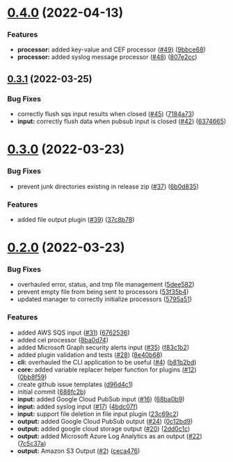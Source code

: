 # [0.4.0](https://github.com/ThoronicLLC/collector/compare/v0.3.1...v0.4.0) (2022-04-13)


### Features

* **processor:** added key-value and CEF processor ([#49](https://github.com/ThoronicLLC/collector/issues/49)) ([9bbce68](https://github.com/ThoronicLLC/collector/commit/9bbce683468a201203e30c73c51e69b0e876ddaa))
* **processor:** added syslog message processor ([#48](https://github.com/ThoronicLLC/collector/issues/48)) ([807e2cc](https://github.com/ThoronicLLC/collector/commit/807e2cc2355c5637b1228d6853f9ba7c4416276f))



## [0.3.1](https://github.com/ThoronicLLC/collector/compare/v0.3.0...v0.3.1) (2022-03-25)


### Bug Fixes

* correctly flush sqs input results when closed ([#45](https://github.com/ThoronicLLC/collector/issues/45)) ([7184a73](https://github.com/ThoronicLLC/collector/commit/7184a739a63cae55b0a890496658e483e48d20b7))
* **input:** correctly flush data when pubsub input is closed ([#42](https://github.com/ThoronicLLC/collector/issues/42)) ([6374665](https://github.com/ThoronicLLC/collector/commit/637466579a04876803e183dcb163ca1c57b2f1d8))



# [0.3.0](https://github.com/ThoronicLLC/collector/compare/v0.2.0...v0.3.0) (2022-03-23)


### Bug Fixes

* prevent junk directories existing in release zip ([#37](https://github.com/ThoronicLLC/collector/issues/37)) ([6b0d835](https://github.com/ThoronicLLC/collector/commit/6b0d8350717ce916abcc198ee6fe8fca1d975727))


### Features

* added file output plugin ([#39](https://github.com/ThoronicLLC/collector/issues/39)) ([37c8b78](https://github.com/ThoronicLLC/collector/commit/37c8b7878d5d70dac3b2c070664954a21415d62b))



# [0.2.0](https://github.com/ThoronicLLC/collector/compare/688fc2b9d86398b715ef50d49c75040e1c52da05...v0.2.0) (2022-03-23)


### Bug Fixes

* overhauled error, status, and tmp file management ([5dee582](https://github.com/ThoronicLLC/collector/commit/5dee582f6d28f2d8bd2a9e14b06d82c479306750))
* prevent empty file from being sent to processors ([53f35b4](https://github.com/ThoronicLLC/collector/commit/53f35b44a0215c4d5e22352c1237c96bae69e08a))
* updated manager to correctly initialize processors ([5795a51](https://github.com/ThoronicLLC/collector/commit/5795a513a8c4fa9e6ff839151ad64d5b63e06535))


### Features

* added AWS SQS input ([#31](https://github.com/ThoronicLLC/collector/issues/31)) ([6762536](https://github.com/ThoronicLLC/collector/commit/6762536ea1ad74d5717b36a47b77a4e258054baa))
* added cel processor ([8ba0d74](https://github.com/ThoronicLLC/collector/commit/8ba0d745bb27f130b0b766e9d0167e1e20aae613))
* added Microsoft Graph security alerts input ([#35](https://github.com/ThoronicLLC/collector/issues/35)) ([f83c1b2](https://github.com/ThoronicLLC/collector/commit/f83c1b2429e48596f6144f73545fe105b8601df6))
* added plugin validation and tests ([#28](https://github.com/ThoronicLLC/collector/issues/28)) ([8e40b68](https://github.com/ThoronicLLC/collector/commit/8e40b68b6e2f1947daaf3b8a95f768f7947b1dbb))
* **cli:** overhauled the CLI application to be useful ([#4](https://github.com/ThoronicLLC/collector/issues/4)) ([b81b2bd](https://github.com/ThoronicLLC/collector/commit/b81b2bd51618ccdfe298a75fae6af2e82d3d555a))
* **core:** added variable replacer helper function for plugins ([#12](https://github.com/ThoronicLLC/collector/issues/12)) ([0bb8f59](https://github.com/ThoronicLLC/collector/commit/0bb8f5943f13f119f117b50b4d59f61bf8ade946))
* create github issue templates ([d96d4c1](https://github.com/ThoronicLLC/collector/commit/d96d4c10018b73348f6a56a86ec347384b87388d))
* initial commit ([688fc2b](https://github.com/ThoronicLLC/collector/commit/688fc2b9d86398b715ef50d49c75040e1c52da05))
* **input:** added Google Cloud PubSub input ([#16](https://github.com/ThoronicLLC/collector/issues/16)) ([68ba0b9](https://github.com/ThoronicLLC/collector/commit/68ba0b9a079894e4591e776c390c07de3e2e24e1))
* **input:** added syslog input ([#17](https://github.com/ThoronicLLC/collector/issues/17)) ([4bdc07f](https://github.com/ThoronicLLC/collector/commit/4bdc07fe3181807263371a7ffd68b74ee0e53a46))
* **input:** support file deletion in file input plugin ([23c69c2](https://github.com/ThoronicLLC/collector/commit/23c69c200e8423b9f173ec48c609fc6eb0db9197))
* **output:** added Google Cloud PubSub output ([#24](https://github.com/ThoronicLLC/collector/issues/24)) ([0c12bd9](https://github.com/ThoronicLLC/collector/commit/0c12bd950a7806d8e9f5e35c8f67e00922d73952))
* **output:** added google cloud storage output ([#20](https://github.com/ThoronicLLC/collector/issues/20)) ([2dd0c1c](https://github.com/ThoronicLLC/collector/commit/2dd0c1cd9b9c583ec6554c0717839bf757c655e8))
* **output:** added Microsoft Azure Log Analytics as an output ([#22](https://github.com/ThoronicLLC/collector/issues/22)) ([7c5c37a](https://github.com/ThoronicLLC/collector/commit/7c5c37a8af84e1798233edc6c3febe73d452d0e9))
* **output:** Amazon S3 Output ([#2](https://github.com/ThoronicLLC/collector/issues/2)) ([ceca476](https://github.com/ThoronicLLC/collector/commit/ceca476e5954698e1642e192e26aa79f7df7183f))



